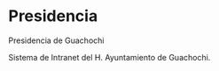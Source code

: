 Presidencia
===========

Presidencia de Guachochi

Sistema de Intranet del H. Ayuntamiento de Guachochi.


